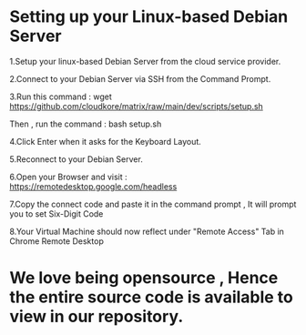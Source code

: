 # Setting up your Linux-based Debian Server

1.Setup your linux-based Debian Server from the cloud service provider.

2.Connect to your Debian Server via SSH from the Command Prompt.

3.Run this command : wget https://github.com/cloudkore/matrix/raw/main/dev/scripts/setup.sh

Then , run the command : bash setup.sh

4.Click Enter when it asks for the Keyboard Layout.

5.Reconnect to your Debian Server.

6.Open your Browser and visit : https://remotedesktop.google.com/headless

7.Copy the connect code and paste it in the command prompt , It will prompt you to set Six-Digit Code

8.Your Virtual Machine should now reflect under "Remote Access" Tab in Chrome Remote Desktop

# We love being opensource , Hence the entire source code is available to view in our repository.
